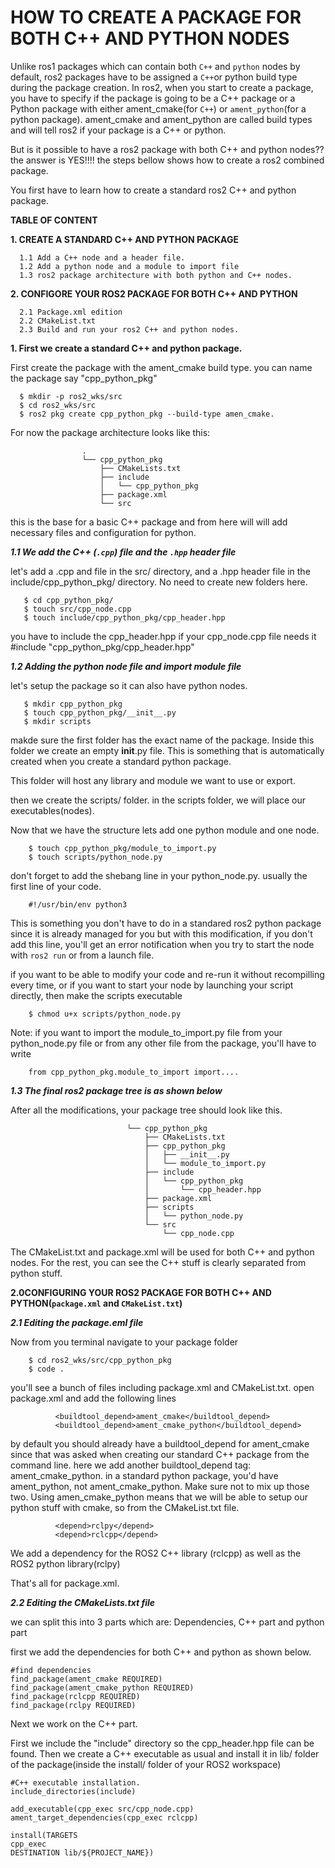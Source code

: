  # HOW TO CREATE A PACKAGE FOR BOTH C++ AND PYTHON NODES

Unlike ros1 packages which can contain both ```C++``` and ```python``` nodes by default, ros2 packages have to be assigned a ```C++```or python build type during the package creation.
In ros2, when you start to create a package, you have to specify if the package is going to be a C++ package or a Python package with either ament_cmake(for ```C++```) or ```ament_python```(for a python package).
ament_cmake and ament_python are called build types and will tell ros2 if your package is a C++ or python.


But is it possible to have a ros2 package with both C++ and python nodes??
the answer is YES!!!! the steps bellow shows how to create a ros2 combined package.

You first have to learn how to create a standard ros2 C++ and python package.

**TABLE OF CONTENT**
    

**1. CREATE A STANDARD C++ AND PYTHON PACKAGE**

      1.1 Add a C++ node and a header file.
      1.2 Add a python node and a module to import file
      1.3 ros2 package architecture with both python and C++ nodes.

**2. CONFIGORE YOUR ROS2 PACKAGE FOR BOTH C++ AND PYTHON**
        
      2.1 Package.xml edition
      2.2 CMakeList.txt
      2.3 Build and run your ros2 C++ and python nodes.



**1. First we create a standard C++ and python package.**

First create the package with the ament_cmake build type.
you can name the package say "cpp_python_pkg"

      $ mkdir -p ros2_wks/src
      $ cd ros2_wks/src
      $ ros2 pkg create cpp_python_pkg --build-type amen_cmake.

For now the package architecture looks like this:

                      
                    .
                    └── cpp_python_pkg
                        ├── CMakeLists.txt
                        ├── include
                        │   └── cpp_python_pkg
                        ├── package.xml
                        └── src
  
       

this is the base for a basic C++ package and from here will will add necessary files and configuration for python.

***1.1 We add the C++ (`.cpp`) file and the `.hpp` header file***

let's add a .cpp and file in the src/ directory, and a .hpp header file in the include/cpp_python_pkg/ directory. No need to create new folders here.

       $ cd cpp_python_pkg/
       $ touch src/cpp_node.cpp
       $ touch include/cpp_python_pkg/cpp_header.hpp

you have to  include the cpp_header.hpp if your cpp_node.cpp file needs it #include "cpp_python_pkg/cpp_header.hpp"

    
***1.2 Adding the python node file and import module file***

let's setup the package so it can also have python nodes.

       $ mkdir cpp_python_pkg
       $ touch cpp_python_pkg/__init__.py
       $ mkdir scripts

makde sure the first folder has the exact name of the package. Inside this folder we create an empty __init__.py file. This is something that is automatically created when you create a standard python package.


This folder will host any library and module we want to use or export.

then we create the scripts/ folder. in the scripts folder, we will place our executables(nodes).

Now that we have the structure lets add one python module and one node. 
        
        $ touch cpp_python_pkg/module_to_import.py
        $ touch scripts/python_node.py

don't forget to add the shebang line in your python_node.py. usually the first line of your code.

        #!/usr/bin/env python3

This is something you don't have to do in a standared ros2 python package since it is already managed for you but with this modification, if you don't add this line, you'll get an error notification when you try to start the node with ```ros2 run``` or from a launch file. 
    
if you want to be able to modify your code and re-run it without recompilling every time, or if you want to start your node by launching your script directly, then make the scripts executable

        $ chmod u+x scripts/python_node.py
Note: if you want to import the module_to_import.py file from your python_node.py file or from any other file from the package, you'll have to write

        from cpp_python_pkg.module_to_import import....

***1.3 The final ros2 package tree is as shown below***

   After all the modifications, your package tree should look like this.
       
                              └── cpp_python_pkg
                                  ├── CMakeLists.txt 
                                  ├── cpp_python_pkg
                                  │   ├── __init__.py
                                  │   └── module_to_import.py
                                  ├── include
                                  │   └── cpp_python_pkg
                                  │       └── cpp_header.hpp
                                  ├── package.xml
                                  ├── scripts
                                  │   └── python_node.py  
                                  └── src
                                      └── cpp_node.cpp
                                      
The CMakeList.txt and package.xml will be used for both  C++ and python nodes. For the rest, you can see the C++ stuff is clearly separated from python stuff.


**2.0CONFIGURING YOUR ROS2 PACKAGE FOR BOTH C++ AND PYTHON(`package.xml` and `CMakeList.txt`)**

***2.1 Editing the package.eml file***

Now from you terminal navigate to your package folder 

        $ cd ros2_wks/src/cpp_python_pkg
        $ code .

you'll see a bunch of files including package.xml and CMakeList.txt. open package.xml and add the following lines
          
              <buildtool_depend>ament_cmake</buildtool_depend>
              <buildtool_depend>ament_cmake_python</buildtool_depend>
              
by default you should already have a buildtool_depend for ament_cmake since that was asked when creating our standard C++ package from the command line.
here we add another buildtool_depend tag: ament_cmake_python.
in a standard python package, you'd have ament_python, not ament_cmake_python. Make sure not to mix up those two. Using amen_cmake_python means that we will be able to setup our python stuff with cmake, so from the CMakeList.txt file.

              <depend>rclpy</depend>
              <depend>rclcpp</depend>
              
We add a dependency for the ROS2 C++ library (rclcpp) as well as the ROS2 python library(rclpy)

That's all for package.xml.

***2.2 Editing the CMakeLists.txt file***
 
we can split this into 3 parts which are: Dependencies, C++ part and python part

first we add the dependencies for both C++ and python as shown below.
  
    #find dependencies
    find_package(ament_cmake REQUIRED)
    find_package(ament_cmake_python REQUIRED)
    find_package(rclcpp REQUIRED)
    find_package(rclpy REQUIRED)
    
Next we work on the C++ part.

First we include the "include" directory so the cpp_header.hpp file can be found.
Then we create a C++ executable as usual and install it in lib/ folder of the package(inside the install/ folder of your ROS2 workspace)
    
   
    #C++ executable installation.
    include_directories(include)

    add_executable(cpp_exec src/cpp_node.cpp)
    ament_target_dependencies(cpp_exec rclcpp)

    install(TARGETS
    cpp_exec
    DESTINATION lib/${PROJECT_NAME})



